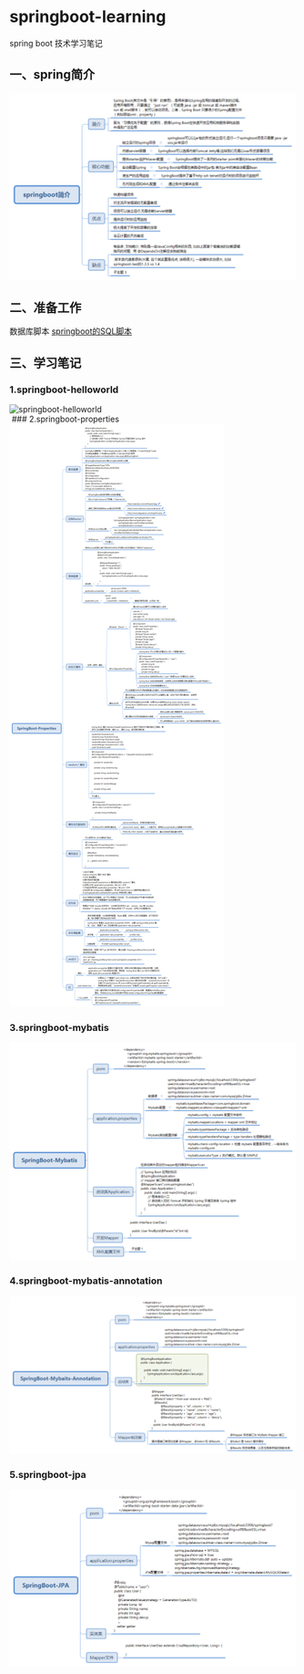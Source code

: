 # springboot-learning
spring boot 技术学习笔记

##  一、spring简介
![springboot简介](https://github.com/yangjava/springboot-learning/blob/master/doc/springboot/springboot%E7%AE%80%E4%BB%8B.png)


## 二、准备工作

数据库脚本
[springboot的SQL脚本](https://github.com/yangjava/springboot-learning/blob/master/doc/springboot.sql)

## 三、学习笔记
 ### 1.springboot-helloworld <br>
 ![springboot-helloworld](https://github.com/yangjava/springboot-learning/blob/master/doc/springboot/SpringBoot%E4%B9%8BHelloWorld.png)
 <br>
  ### 2.springboot-properties <br>
  ![springboot-properties](https://github.com/yangjava/springboot-learning/blob/master/doc/springboot/SpringBoot-Properties.png)
 <br>
 ### 3.springboot-mybatis <br>
  ![springboot-mybatis](https://github.com/yangjava/springboot-learning/blob/master/doc/springboot/SpringBoot-Mybatis.png)
 <br>
 ### 4.springboot-mybatis-annotation <br>
  ![springboot-t-mybatis-annotation](https://github.com/yangjava/springboot-learning/blob/master/doc/springboot/SpringBoot-Mybaits-Annotation.png)
 <br>
 ### 5.springboot-jpa <br>
  ![springboot-jpa](https://github.com/yangjava/springboot-learning/blob/master/doc/springboot/SpringBoot-JPA.png)
 <br>
